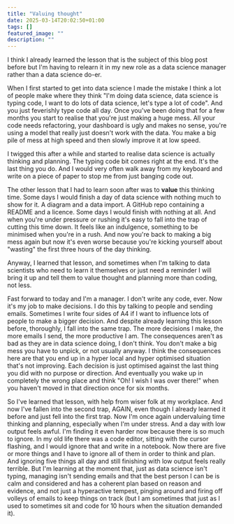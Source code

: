 ```yaml
---
title: "Valuing thought"
date: 2025-03-14T20:02:50+01:00
tags: []
featured_image: ""
description: ""
---
```


I think I already learned the lesson that is the subject of this blog post before but I'm having to relearn it in my new role as a data science manager rather than a data science do-er. 

When I first started to get into data science I made the mistake I think a lot of people make where they think "I'm doing data science, data science is typing code, I want to do lots of data science, let's type a lot of code". And you just feverishly type code all day. Once you've been doing that for a few months you start to realise that you're just making a huge mess. All your code needs refactoring, your dashboard is ugly and makes no sense, you're using a model that really just doesn't work with the data. You make a big pile of mess at high speed and then slowly improve it at low speed.

I twigged this after a while and started to realise data science is actually thinking and planning. The typing code bit comes right at the end. It's the last thing you do. And I would very often walk away from my keyboard and write on a piece of paper to stop me from just banging code out.

The other lesson that I had to learn soon after was to **value** this thinking time. Some days I would finish a day of data science with nothing much to show for it. A diagram and a data import. A GitHub repo containing a README and a licence. Some days I would finish with nothing at all. And when you're under pressure or rushing it's easy to fall into the trap of cutting this time down. It feels like an indulgence, something to be minimised when you're in a rush. And now you're back to making a big mess again but now it's even worse because you're kicking yourself about "wasting" the first three hours of the day thinking.

Anyway, I learned that lesson, and sometimes when I'm talking to data scientists who need to learn it themselves or just need a reminder I will bring it up and tell them to value thought and planning more than coding, not less.

Fast forward to today and I'm a manager. I don't write any code, ever. Now it's my job to make decisions. I do this by talking to people and sending emails. Sometimes I write four sides of A4 if I want to influence lots of people to make a bigger decision. And despite already learning this lesson before, thoroughly, I fall into the same trap. The more decisions I make, the more emails I send, the more productive I am. The consequences aren't as bad as they are in data science doing, I don't think. You don't make a big mess you have to unpick, or not usually anyway. I think the consequences here are that you end up in a hyper local and hyper optimised situation that's not improving. Each decision is just optimised against the last thing you did with no purpose or direction. And eventually you wake up in completely the wrong place and think "Oh! I wish I was over there!" when you haven't moved in that direction once for six months.

So I've learned that lesson, with help from wiser folk at my workplace. And now I've fallen into the second trap, AGAIN, even though I already learned it before and just fell into the first trap. Now I'm once again undervaluing time thinking and planning, especially when I'm under stress. And a day with low output feels awful. I'm finding it even harder now because there is so much to ignore. In my old life there was a code editor, sitting with the cursor flashing, and I would ignore that and write in a notebook. Now there are five or more things and I have to ignore all of them in order to think and plan. And ignoring five things all day and still finishing with low output feels really terrible. But I'm learning at the moment that, just as data science isn't typing, managing isn't sending emails and that the best person I can be is calm and considered and has a coherent plan based on reason and evidence, and not just a hyperactive tempest, pinging around and firing off volleys of emails to keep things on track (but I am sometimes that just as I used to sometimes sit and code for 10 hours when the situation demanded it).
